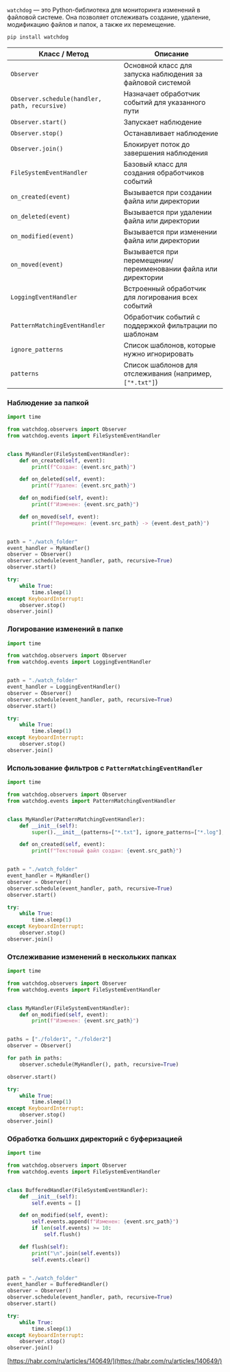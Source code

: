 `watchdog` — это Python-библиотека для мониторинга изменений в файловой системе.
Она позволяет отслеживать создание, удаление, модификацию файлов и папок, а также их перемещение.

```bash
pip install watchdog
```

| Класс / Метод                                 | Описание                                                       |
|-----------------------------------------------|----------------------------------------------------------------|
| `Observer`                                    | Основной класс для запуска наблюдения за файловой системой     |
| `Observer.schedule(handler, path, recursive)` | Назначает обработчик событий для указанного пути               |
| `Observer.start()`                            | Запускает наблюдение                                           |
| `Observer.stop()`                             | Останавливает наблюдение                                       |
| `Observer.join()`                             | Блокирует поток до завершения наблюдения                       |
| `FileSystemEventHandler`                      | Базовый класс для создания обработчиков событий                |
| `on_created(event)`                           | Вызывается при создании файла или директории                   |
| `on_deleted(event)`                           | Вызывается при удалении файла или директории                   |
| `on_modified(event)`                          | Вызывается при изменении файла или директории                  |
| `on_moved(event)`                             | Вызывается при перемещении/переименовании файла или директории |
| `LoggingEventHandler`                         | Встроенный обработчик для логирования всех событий             |
| `PatternMatchingEventHandler`                 | Обработчик событий с поддержкой фильтрации по шаблонам         |
| `ignore_patterns`                             | Список шаблонов, которые нужно игнорировать                    |
| `patterns`                                    | Список шаблонов для отслеживания (например, `["*.txt"]`)       |

### Наблюдение за папкой
```python
import time

from watchdog.observers import Observer
from watchdog.events import FileSystemEventHandler


class MyHandler(FileSystemEventHandler):
    def on_created(self, event):
        print(f"Создан: {event.src_path}")

    def on_deleted(self, event):
        print(f"Удален: {event.src_path}")

    def on_modified(self, event):
        print(f"Изменен: {event.src_path}")

    def on_moved(self, event):
        print(f"Перемещен: {event.src_path} -> {event.dest_path}")


path = "./watch_folder"
event_handler = MyHandler()
observer = Observer()
observer.schedule(event_handler, path, recursive=True)
observer.start()

try:
    while True:
        time.sleep(1)
except KeyboardInterrupt:
    observer.stop()
observer.join()
```

### Логирование изменений в папке
```python
import time

from watchdog.observers import Observer
from watchdog.events import LoggingEventHandler


path = "./watch_folder"
event_handler = LoggingEventHandler()
observer = Observer()
observer.schedule(event_handler, path, recursive=True)
observer.start()

try:
    while True:
        time.sleep(1)
except KeyboardInterrupt:
    observer.stop()
observer.join()
```

### Использование фильтров с `PatternMatchingEventHandler`
```python
import time

from watchdog.observers import Observer
from watchdog.events import PatternMatchingEventHandler


class MyHandler(PatternMatchingEventHandler):
    def __init__(self):
        super().__init__(patterns=["*.txt"], ignore_patterns=["*.log"], ignore_directories=False)

    def on_created(self, event):
        print(f"Текстовый файл создан: {event.src_path}")


path = "./watch_folder"
event_handler = MyHandler()
observer = Observer()
observer.schedule(event_handler, path, recursive=True)
observer.start()

try:
    while True:
        time.sleep(1)
except KeyboardInterrupt:
    observer.stop()
observer.join()
```

### Отслеживание изменений в нескольких папках
```python
import time

from watchdog.observers import Observer
from watchdog.events import FileSystemEventHandler


class MyHandler(FileSystemEventHandler):
    def on_modified(self, event):
        print(f"Изменен: {event.src_path}")


paths = ["./folder1", "./folder2"]
observer = Observer()

for path in paths:
    observer.schedule(MyHandler(), path, recursive=True)

observer.start()

try:
    while True:
        time.sleep(1)
except KeyboardInterrupt:
    observer.stop()
observer.join()
```

### Обработка больших директорий с буферизацией
```python
import time

from watchdog.observers import Observer
from watchdog.events import FileSystemEventHandler


class BufferedHandler(FileSystemEventHandler):
    def __init__(self):
        self.events = []

    def on_modified(self, event):
        self.events.append(f"Изменен: {event.src_path}")
        if len(self.events) >= 10:
            self.flush()

    def flush(self):
        print("\n".join(self.events))
        self.events.clear()


path = "./watch_folder"
event_handler = BufferedHandler()
observer = Observer()
observer.schedule(event_handler, path, recursive=True)
observer.start()

try:
    while True:
        time.sleep(1)
except KeyboardInterrupt:
    observer.stop()
observer.join()
```

[https://habr.com/ru/articles/140649/](https://habr.com/ru/articles/140649/)
